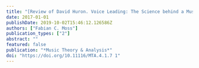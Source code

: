 ```yaml
---
title: "[Review of David Huron. Voice Leading: The Science behind a Musical Art]"
date: 2017-01-01
publishDate: 2019-10-02T15:46:12.126586Z
authors: ["Fabian C. Moss"]
publication_types: ["2"]
abstract: ""
featured: false
publication: "*Music Theory & Analysis*"
doi: "https://doi.org/10.11116/MTA.4.1.7 1"
---
```


